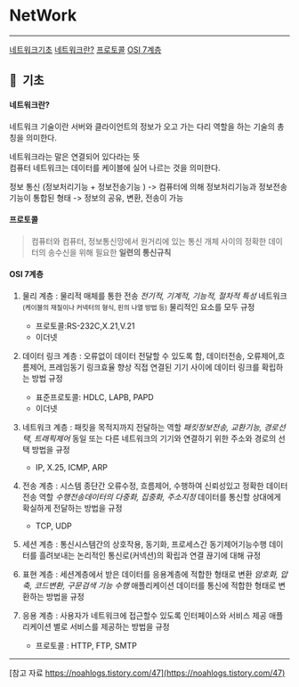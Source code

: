 # **NetWork**
---------

[네트워크기초](#기초)
    [네트워크란?](#네트워크란?)
    [프로토콜](프로토콜)
    [OSI 7계층](#OSI-7계층)

##  📖  **기초**


#### 네트워크란?

 네트워크 기술이란 서버와 클라이언트의 정보가 오고 가는 다리 역할을 하는 기술의 총칭을 의미한다.

네트워크라는 말은 연결되어 있다라는 뜻   
컴퓨터 네트워크는 데이터를 케이블에 실어 나르는 것을 의미한다.

정보 통신 (정보처리기능 + 정보전송기능 )
-> 컴퓨터에 의해 정보처리기능과 정보전송기능이 통합된 형태
-> 정보의 공유, 변환, 전송이 가능



#### 프로토콜

> 컴퓨터와 컴퓨터, 정보통신망에서 원거리에 있는 통신 개체 사이의 정확한 데이터의 송수신을 위해 필요한 **일련의 통신규칙**



#### **OSI 7계층**

1. 물리 계층 : 물리적 매체를 통한 전송 *전기적, 기계적, 기능적, 절차적 특성*
네트워크 <small>(케이블의 재질이나 커넥터의 형식, 핀의 나열 방법 등)</small> 물리적인 요소를 모두 규정
    - 프로토콜:RS-232C,X.21,V.21
    - 이더넷 

2. 데이터 링크 계층 : 오류없이 데이터 전달할 수 있도록 함, 데이터전송, 오류제어,흐름제어, 프레임동기 링크효율 향상
직접 연결된 기기 사이에 데이터 링크를 확립하는 방법 규정
    - 표준프로토콜: HDLC, LAPB, PAPD
    - 이더넷
    
    
3. 네트워크 계층 : 패킷을 목적지까지 전달하는 역할 *패킷정보전송, 교환기능, 경로선택, 트래픽제어*
동일 또는 다른 네트워크의 기기와 연결하기 위한 주소와 경로의 선택 방법을 규정
    - IP, X.25, ICMP, ARP


4. 전송 계층 : 시스템 종단간 오류수정, 흐름제어, 수행하여 신뢰성있고 정확한 데이터 전송 역할  *수행전송데이터의 다중화, 집중화, 주소지정*
데이터를 통신할 상대에게 확실하게 전달하는 방법을 규정
    - TCP, UDP


5. 세션 계층 : 통신시스템간의 상호작용, 동기화, 프로세스간 동기제어기능수행
데이터를 흘려보내는 논리적인 통신로(커넥션)의 확립과 연결 끊기에 대해 규정


6. 표현 계층 : 세션계층에서 받은 데이터를 응용계층에 적합한 형태로 변환 *암호화, 압축, 코드변환, 구문검색 기능 수행*
애플리케이션 데이터를 통신에 적합한 형태로 변환하는 방법을 규정


7. 응용 계층 : 사용자가 네트워크에 접근할수 있도록 인터페이스와 서비스 제공
애플리케이션 별로 서비스를 제공하는 방법을 규정
    - 프로토콜 : HTTP, FTP, SMTP














-----------------

[참고 자료 https://noahlogs.tistory.com/47](https://noahlogs.tistory.com/47)
